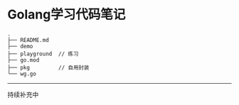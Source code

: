 # Golang学习代码笔记

```text
.
├── README.md
├── demo
├── playground  // 练习
├── go.mod
├── pkg         // 自用封装
└── wg.go
```

<hr>
持续补充中